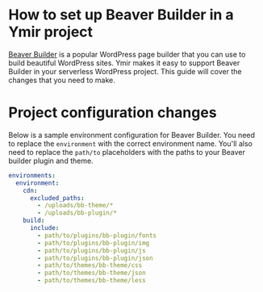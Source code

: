 # How to set up Beaver Builder in a Ymir project

[Beaver Builder][1] is a popular WordPress page builder that you can use to build beautiful WordPress sites. Ymir makes it easy to support Beaver Builder in your serverless WordPress project. This guide will cover the changes that you need to make.

# Project configuration changes

Below is a sample environment configuration for Beaver Builder. You need to replace the `environment` with the correct environment name. You'll also need to replace the `path/to` placeholders with the paths to your Beaver builder plugin and theme.

```yml
environments:
  environment:
    cdn:
      excluded_paths:
        - /uploads/bb-theme/*
        - /uploads/bb-plugin/*
    build:
      include:
        - path/to/plugins/bb-plugin/fonts
        - path/to/plugins/bb-plugin/img
        - path/to/plugins/bb-plugin/js
        - path/to/plugins/bb-plugin/json
        - path/to/themes/bb-theme/css
        - path/to/themes/bb-theme/json
        - path/to/themes/bb-theme/less
```

[1]: https://www.wpbeaverbuilder.com/
